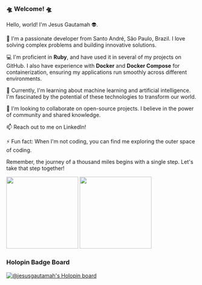 ### 🛸 Welcome! 🛸

Hello, world! I'm Jesus Gautamah 👽.

🔭 I'm a passionate developer from Santo André, São Paulo, Brazil. I love solving complex problems and building innovative solutions.

💻 I'm proficient in **Ruby**, and have used it in several of my projects on GitHub. I also have experience with **Docker** and **Docker Compose** for containerization, ensuring my applications run smoothly across different environments.

🌱 Currently, I'm learning about machine learning and artificial intelligence. I'm fascinated by the potential of these technologies to transform our world.

🤝 I'm looking to collaborate on open-source projects. I believe in the power of community and shared knowledge.

📫 Reach out to me on LinkedIn!

⚡ Fun fact: When I'm not coding, you can find me exploring the outer space of coding.

Remember, the journey of a thousand miles begins with a single step. Let's take that step together!

<img src="https://github-readme-stats-git-masterrstaa-rickstaa.vercel.app/api?username=JesusGautamah&count_private=true&show_icons=true&theme=tokyonight&hide_title=true" height=190em> <img src="https://github-readme-stats-git-masterrstaa-rickstaa.vercel.app/api/top-langs/?username=jesusgautamah&theme=tokyonight" height=190em>

<!-- <img src="https://wakatime.com/share/@JesusGautamah/16412b5f-f59d-46fb-bb1e-37594fc488d0.svg" height=500rem> -->

### Holopin Badge Board
[![@jesusgautamah's Holopin board](https://holopin.me/jesusgautamah)](https://holopin.io/@jesusgautamah)

